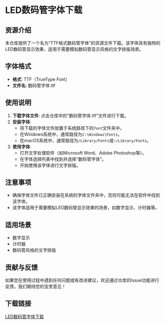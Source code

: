 # LED数码管字体下载

## 资源介绍

本仓库提供了一个名为“TTF格式数码管字体”的资源文件下载。该字体具有独特的LED数码管显示效果，适用于需要模拟数码管显示风格的文字排版场景。

## 字体格式

- **格式**: TTF（TrueType Font）
- **文件名**: 数码管字体.ttf

## 使用说明

1. **下载字体文件**: 点击仓库中的“数码管字体.ttf”文件进行下载。
2. **安装字体**:
   - 将下载的字体文件放置于系统路径下的`font`文件夹中。
   - 在Windows系统中，通常路径为`C:\Windows\Fonts`。
   - 在macOS系统中，通常路径为`/Library/Fonts`或`~/Library/Fonts`。
3. **使用字体**:
   - 打开文字处理软件（如Microsoft Word、Adobe Photoshop等）。
   - 在字体选择列表中找到并选择“数码管字体”。
   - 开始使用该字体进行文字排版。

## 注意事项

- 确保字体文件已正确安装在系统的字体文件夹中，否则可能无法在软件中找到该字体。
- 该字体适用于需要模拟LED数码管显示效果的场景，如数字显示、计时器等。

## 适用场景

- 数字显示
- 计时器
- 数码管风格的文字排版

## 贡献与反馈

如果您在使用过程中遇到任何问题或有改进建议，欢迎通过仓库的Issue功能进行反馈。我们期待您的宝贵意见！

## 下载链接

[LED数码管字体下载](https://pan.quark.cn/s/97edb0cd63e2)